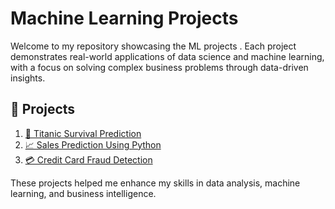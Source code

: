 # Machine Learning Projects

Welcome to my repository showcasing the ML projects . Each project demonstrates real-world applications of data science and machine learning, with a focus on solving complex business problems through data-driven insights.

## 🚀 Projects

1. [🚢 Titanic Survival Prediction](./Titanic_prediction)    
2. [📈 Sales Prediction Using Python](./Sales_Prediction)
3. [💳 Credit Card Fraud Detection](./Credit_Fraud)

These projects helped me enhance my skills in data analysis, machine learning, and business intelligence.
